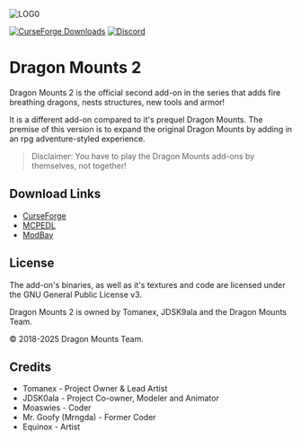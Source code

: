 ![LOG0](https://raw.githubusercontent.com/Tomanex/Image-dumping/refs/heads/main/mods/dragon-mounts/logo2.png)

[![CurseForge Downloads](https://img.shields.io/curseforge/dt/1124643?logo=Curseforge&label=CurseForge&labelColor=Gray)](https://www.curseforge.com/minecraft-bedrock/addons/dragon-mounts-2)
[![Discord](https://img.shields.io/discord/1293105990476103720?logo=Discord&logoColor=white&label=Discord&labelColor=%235865F2)](https://discord.gg/Ewm8aTTJ3K)

# Dragon Mounts 2
Dragon Mounts 2 is the official second add-on in the series that adds fire breathing dragons, nests structures, new tools and armor!

It is a different add-on compared to it's prequel Dragon Mounts. The premise of this version is to expand the original Dragon Mounts by adding in an rpg adventure-styled experience.

> Disclaimer: You have to play the Dragon Mounts add-ons by themselves, not together!

## Download Links
- [CurseForge](https://www.curseforge.com/minecraft-bedrock/addons/dragon-mounts-2)
- [MCPEDL](https://mcpedl.com/dragon-mounts-2/)
- [ModBay](https://modbay.org/mods/4446-dragon-mounts-2.html)

## License
The add-on's binaries, as well as it's textures and code are licensed under the GNU General Public License v3.

Dragon Mounts 2 is owned by Tomanex, JDSK9ala and the Dragon Mounts Team.

© 2018-2025 Dragon Mounts Team.

## Credits
- Tomanex - Project Owner & Lead Artist
- JDSK0ala - Project Co-owner, Modeler and Animator
- Moaswies - Coder
- Mr. Goofy (Mrngda) - Former Coder
- Equinox - Artist
